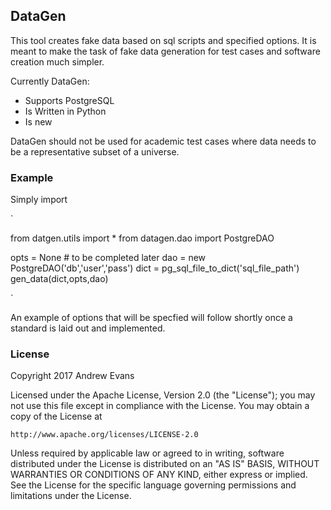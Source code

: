 ## DataGen

This tool creates fake data based on sql scripts and specified options. It is meant to make the task of fake data generation for test cases and software creation much simpler.

Currently DataGen:
 - Supports PostgreSQL
 - Is Written in Python
 - Is new
 
DataGen should not be used for academic test cases where data needs to be a representative subset of a universe.
 
### Example 

Simply import 

`

from datgen.utils import *
from datagen.dao import PostgreDAO

opts = None # to be completed later
dao = new PostgreDAO('db','user','pass')
dict = pg_sql_file_to_dict('sql_file_path')
gen_data(dict,opts,dao)

`

An example of options that will be specfied will follow shortly once a standard is laid out and implemented.

### License

Copyright 2017 Andrew Evans

Licensed under the Apache License, Version 2.0 (the "License");
you may not use this file except in compliance with the License.
You may obtain a copy of the License at

    http://www.apache.org/licenses/LICENSE-2.0

Unless required by applicable law or agreed to in writing, software
distributed under the License is distributed on an "AS IS" BASIS,
WITHOUT WARRANTIES OR CONDITIONS OF ANY KIND, either express or implied.
See the License for the specific language governing permissions and
limitations under the License.